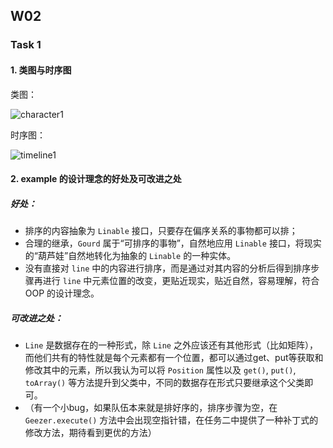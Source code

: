 ## W02

### Task 1

#### 1. 类图与时序图

类图：

![character1](http://www.plantuml.com/plantuml/svg/ZLGzJyCm4DtzApo2sbHYhwBIfGj3HO45CRZ9qLguTkGFe9J-Twwnpqa4hSWIt_doxhrtfyoS5zQ7dUBLLbXHUR0tZ4cDxrTH0LyPYqT-O1oV4LT6r5VNAN1ubuCD-AKI6kCZOvKIpl5vMAyL310AZj3FBroaQEMjr1lUu9Tj9gNTXsWoSkp9frFp3jRA6ifoGE2lcyncU8dK1gIAuhjC4edq0k2hH_U0_dXP7Idljn1F92024KPCneeaeE2Di0wIEJ43dr053ttp7WYuinTyXEsSa1eUcsXnDw8xgGLAoZF2xvR6II-D7apdZzoJK04Y7kYmumiJRDqV5RVZzRXACI7m9XrOXxIm9kXwlhyN-YrtiFt0cpZiCwFi4pmtqOi5fvsveF7N8aIjxGOa1sa5C8Hi0a7Yqf9iHxgRCDZ_VqhrvjPQiSVg4utKCtjBVMcgYhXbdz9D75lBTLHqF5bQL5FGScQbPLT4LPD9gnuYJefYlnde6lyBFm00 "character1")

时序图：

![timeline1](http://www.plantuml.com/plantuml/svg/ZPDDIm916CVlyoaUsBEGlHqyX0IRUN73oeheiEIJ2kjkZ2DX9qFiXL91AW8F4HJL8GWyM5BqPTnLlqKxwuux4C727ePvVhzv7lup6oyndR9oqG1MAA9HC35AYBxFB0e0e-h9yBpdVW1w2O3bCO5uZ7GAs8_FzalDNNXrBQM2aiRij3peNqdbZIqD58tgPWu3ukD29bRJgkgkbHqq3EieQDFfIDIAjfdcQoL14KsfsRKC9JEgW2h1GVKtYLbFReEoR9JbSMfoNSseANx6MfaU6aZGP0LM0N2QRRlVScu_dUwDO4iMPMum0XdVtG--6gB8OoM4nnFPzGRQYonvcn23qK_7hZyHqs88j93BinWisgtUuBj1U62XX3aXUFc5KgA-ueKPobWG1aysb37h6ppdKCAy4BpWGoaplaAcZzFtqEHYi1i3-wm_RBx_HqukqCN6rGldydNInC03juTzsdQw3vDR_wlB0mecZcRM_QT-0G00 "timeline1")

#### 2. example 的设计理念的好处及可改进之处

##### 好处：

+ 排序的内容抽象为 `Linable` 接口，只要存在偏序关系的事物都可以排；
+ 合理的继承，`Gourd` 属于“可排序的事物”，自然地应用 `Linable` 接口，将现实的“葫芦娃”自然地转化为抽象的 `Linable` 的一种实体。
+ 没有直接对 `line` 中的内容进行排序，而是通过对其内容的分析后得到排序步骤再进行 `line` 中元素位置的改变，更贴近现实，贴近自然，容易理解，符合 OOP 的设计理念。

##### 可改进之处：

+ `Line` 是数据存在的一种形式，除 `Line` 之外应该还有其他形式（比如矩阵），而他们共有的特性就是每个元素都有一个位置，都可以通过get、put等获取和修改其中的元素，所以我认为可以将 `Position` 属性以及 `get()`, `put()`, `toArray()` 等方法提升到父类中，不同的数据存在形式只要继承这个父类即可。
+ （有一个小bug，如果队伍本来就是排好序的，排序步骤为空，在`Geezer.execute()` 方法中会出现空指针错，在任务二中提供了一种补丁式的修改方法，期待看到更优的方法）